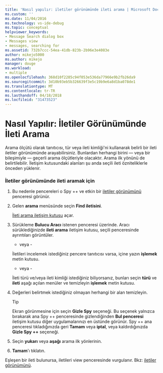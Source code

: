 ```yaml
---
title: 'Nasıl yapılır: iletiler görünümünde ileti arama | Microsoft Docs'
ms.custom: ''
ms.date: 11/04/2016
ms.technology: vs-ide-debug
ms.topic: conceptual
helpviewer_keywords:
- Message Search dialog box
- Messages view
- messages, searching for
ms.assetid: 732b7ccc-54ea-41db-823b-2b96e3e4083e
author: mikejo5000
ms.author: mikejo
manager: douge
ms.workload:
- multiple
ms.openlocfilehash: 368d10f2285c94f053e536da77966e9b2fb26da9
ms.sourcegitcommit: 3d10b93eb5b326639f3e5c19b9e6a8d1ba078de1
ms.translationtype: MT
ms.contentlocale: tr-TR
ms.lasthandoff: 04/18/2018
ms.locfileid: "31473523"
---
```

# <a name="how-to-search-for-a-message-in-messages-view"></a>Nasıl Yapılır: İletiler Görünümünde İleti Arama
Arama ölçütü olarak tanıtıcısı, tür veya ileti kimliği'ni kullanarak belirli bir ileti iletiler görünümünde arayabilirsiniz. Bunlardan herhangi birini — veya bir bileşimiyle — geçerli arama ölçütleriyle olacaktır. Arama ilk yönünü de belirtilebilir. İletişim kutusundaki alanları şu anda seçili ileti özniteliklerle önceden yüklenir.  
  
### <a name="to-search-for-a-message-in-messages-view"></a>İletiler görünümünde ileti aramak için  
  
1.  Bu nedenle pencereleri o Spy ++ ve etkin bir [iletiler görünümünü](../debugger/messages-view.md) penceresi görünür.  
  
2.  Gelen **arama** menüsünde seçin **Find iletisini**.  
  
     [İleti arama iletişim kutusu](../debugger/message-search-dialog-box.md) açar.  
  
3.  Sürükleme **Bulucu Aracı** istenen penceresi üzerinde. Aracı sürüklediğinizde **ileti arama** iletişim kutusu, seçili penceresinde ayrıntıları görüntüler.  
  
     - veya -  
  
     İletileri incelemek istediğiniz pencere tanıtıcısı varsa, içine yazın **işlemek** metin kutusu.  
  
     - veya -  
  
     İleti türü ve/veya ileti kimliği istediğiniz biliyorsanız, bunları seçin **türü** ve **ileti** aşağı açılan menüler ve temizleyin **işlemek** metin kutusu.  
  
4.  Değerleri belirtmek istediğiniz olmayan herhangi bir alan temizleyin.  
  
    > [!TIP]
    >  Ekran görünmesine için seçin **Gizle Spy** seçeneği. Bu seçenek yalnızca bırakarak ana Spy ++ penceresinde gizlendiğinden **Bul penceresi** iletişim kutusu diğer uygulamalarınızı en üstünde görünür. Spy ++ ana penceresi tıkladığınızda geri **Tamam** veya **iptal**, veya kaldırdığınızda **Gizle Spy ++** seçeneği.  
  
5.  Seçin **yukarı** veya **aşağı** arama ilk yönlerinin.  
  
6.  **Tamam**'ı tıklatın.  
  
 Eşleşen bir ileti bulunursa, iletileri view penceresinde vurgulanır. Bkz: [iletiler görünümünü](../debugger/messages-view.md).